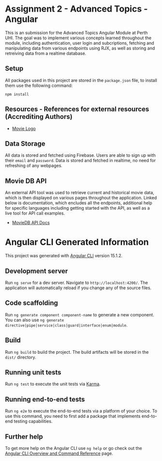 # Assignment 2 - Advanced Topics - Angular
This is an submission for the Advanced Topics Angular Module at Perth UHI. The goal was to implement various concepts learned throughout the module, including authentication, user login and subcriptions, fetching and manipulating data from various endpoints using RJX, as well as storing and retreiving data from a realtime database. 

## Setup
All packages used in this project are stored in the `package.json` file, to install them use the following command:

```
npm install

``` 

## Resources - References for external resources (Accrediting Authors)

- [Movie Logo]('https://www.flaticon.com/free-icon/clapperboard_2184561?term=movie&page=1&position=23&origin=search&related_id=2184561')

## Data Storage 
All data is stored and fetched using Firebase. Users are able to sign up with their `email` and `password`. Data is stored and fetched in realtime, no need for refreshing of any webpages.

## Movie DB API
An external API tool was used to retrieve current and historical movie data, which is then displayed on various pages throughout the application. Linked below is documentation, which encludes all the endpoints, additional help for specific languages including getting started with the API, as well as a live tool for API call examples. 
- [MovieDB API Docs]('https://developer.themoviedb.org/reference/intro/getting-started')
 

# Angular CLI Generated Information

This project was generated with [Angular CLI](https://github.com/angular/angular-cli) version 15.1.2.

## Development server

Run `ng serve` for a dev server. Navigate to `http://localhost:4200/`. The application will automatically reload if you change any of the source files.

## Code scaffolding

Run `ng generate component component-name` to generate a new component. You can also use `ng generate directive|pipe|service|class|guard|interface|enum|module`.

## Build

Run `ng build` to build the project. The build artifacts will be stored in the `dist/` directory.

## Running unit tests

Run `ng test` to execute the unit tests via [Karma](https://karma-runner.github.io).

## Running end-to-end tests

Run `ng e2e` to execute the end-to-end tests via a platform of your choice. To use this command, you need to first add a package that implements end-to-end testing capabilities.

## Further help

To get more help on the Angular CLI use `ng help` or go check out the [Angular CLI Overview and Command Reference](https://angular.io/cli) page.
